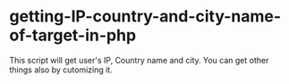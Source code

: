 # getting-IP-country-and-city-name-of-target-in-php
This script will get user's IP, Country name and city. You can get other things also by cutomizing it.
